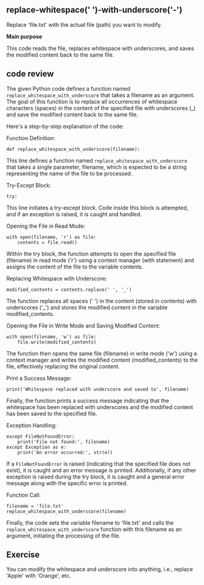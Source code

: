 ## replace-whitespace(' ')-with-underscore('-')

Replace 'file.txt' with the actual file (path) you want to modify.

**Main purpose**

This code reads the file, replaces whitespace with underscores, and saves the modified content back to the same file.

## code review
The given Python code defines a function named `replace_whitespace_with_underscore` that takes a filename as an argument. The goal of this function is to replace all occurrences of whitespace characters (spaces) in the content of the specified file with underscores (_) and save the modified content back to the same file.

Here's a step-by-step explanation of the code:

Function Definition:
```
def replace_whitespace_with_underscore(filename):
```
This line defines a function named `replace_whitespace_with_underscore` that takes a single parameter, filename, which is expected to be a string representing the name of the file to be processed.

Try-Except Block:
```
try:
```
This line initiates a try-except block. Code inside this block is attempted, and if an exception is raised, it is caught and handled.

Opening the File in Read Mode:
```
with open(filename, 'r') as file:
    contents = file.read()
```
Within the try block, the function attempts to open the specified file (filename) in read mode ('r') using a context manager (with statement) and assigns the content of the file to the variable contents.

Replacing Whitespace with Underscore:
```
modified_contents = contents.replace(' ', '_')
```
The function replaces all spaces (' ') in the content (stored in contents) with underscores ('_') and stores the modified content in the variable modified_contents.

Opening the File in Write Mode and Saving Modified Content:
```
with open(filename, 'w') as file:
    file.write(modified_contents)
```
The function then opens the same file (filename) in write mode ('w') using a context manager and writes the modified content (modified_contents) to the file, effectively replacing the original content.

Print a Success Message:
```
print('Whitespace replaced with underscore and saved to', filename)
```
Finally, the function prints a success message indicating that the whitespace has been replaced with underscores and the modified content has been saved to the specified file.

Exception Handling:
```
except FileNotFoundError:
    print('File not found:', filename)
except Exception as e:
    print('An error occurred:', str(e))
```
If a `FileNotFoundError` is raised (indicating that the specified file does not exist), it is caught and an error message is printed. Additionally, if any other exception is raised during the try block, it is caught and a general error message along with the specific error is printed.

Function Call:
```
filename = 'file.txt'
replace_whitespace_with_underscore(filename)
```
Finally, the code sets the variable filename to 'file.txt' and calls the `replace_whitespace_with_underscore` function with this filename as an argument, initiating the processing of the file.

## Exercise
You can modify the whitespace and underscore into anything, i.e., replace 'Apple' with 'Orange', etc.
